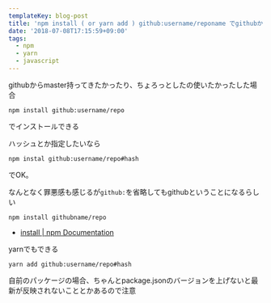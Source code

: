 ```yaml
---
templateKey: blog-post
title: 'npm install ( or yarn add ) github:username/reponame でgithubからイントールできる'
date: '2018-07-08T17:15:59+09:00'
tags:
  - npm
  - yarn
  - javascript
---
```


githubからmaster持ってきたかったり、ちょろっとしたの使いたかったした場合

```
npm install github:username/repo
```
でインストールできる


ハッシュとか指定したいなら

```
npm instal github:username/repo#hash
```
でOK。

なんとなく罪悪感も感じるが`github:`を省略してもgithubということになるらしい

```
npm install githubname/repo
```


* [install | npm Documentation](https://docs.npmjs.com/cli/install)

yarnでもできる

```
yarn add github:username/repo#hash
```

自前のパッケージの場合、ちゃんとpackage.jsonのバージョンを上げないと最新が反映されないこととかあるので注意
